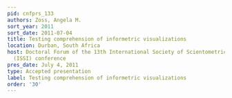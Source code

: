 ```yaml
---
pid: cnfprs_133
authors: Zoss, Angela M.
sort_year: 2011
sort_date: 2011-07-04
title: Testing comprehension of informetric visualizations
location: Durban, South Africa
host: Doctoral Forum of the 13th International Society of Scientometrics and Informetrics
  (ISSI) conference
pres_date: July 4, 2011
type: Accepted presentation
label: Testing comprehension of informetric visualizations
order: '30'
---
```

